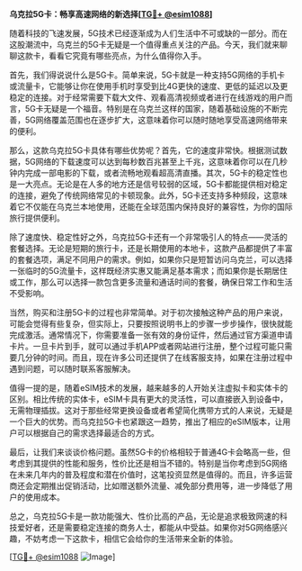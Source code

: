 **乌克拉5G卡：畅享高速网络的新选择[[TG💪+ @esim1088](https://t.me/s/esim1088)]**

随着科技的飞速发展，5G技术已经逐渐成为人们生活中不可或缺的一部分。而在这股潮流中，乌克兰的5G卡无疑是一个值得重点关注的产品。今天，我们就来聊聊这款卡，看看它究竟有哪些亮点，为什么值得你入手。

首先，我们得说说什么是5G卡。简单来说，5G卡就是一种支持5G网络的手机卡或流量卡，它能够让你在使用手机时享受到比4G更快的速度、更低的延迟以及更稳定的连接。对于经常需要下载大文件、观看高清视频或者进行在线游戏的用户而言，5G卡无疑是一个福音。特别是在乌克兰这样的国家，随着基础设施的不断完善，5G网络覆盖范围也在逐步扩大，这意味着你可以随时随地享受高速网络带来的便利。

那么，这款乌克拉5G卡具体有哪些优势呢？首先，它的速度非常快。根据测试数据，5G网络的下载速度可以达到每秒数百兆甚至上千兆，这意味着你可以在几秒钟内完成一部电影的下载，或者流畅地观看超高清直播。其次，5G卡的稳定性也是一大亮点。无论是在人多的地方还是信号较弱的区域，5G卡都能提供相对稳定的连接，避免了传统网络常见的卡顿现象。此外，5G卡还支持多种频段，这意味着它不仅能在乌克兰本地使用，还能在全球范围内保持良好的兼容性，为你的国际旅行提供便利。

除了速度快、稳定性好之外，乌克拉5G卡还有一个非常吸引人的特点——灵活的套餐选择。无论是短期的旅行卡，还是长期使用的本地卡，这款产品都提供了丰富的套餐选项，满足不同用户的需求。例如，如果你只是短暂访问乌克兰，可以选择一张临时的5G流量卡，这样既经济实惠又能满足基本需求；而如果你是长期居住或工作，那么可以选择一款包含更多流量和通话时间的套餐，确保日常工作和生活不受影响。

当然，购买和注册5G卡的过程也非常简单。对于初次接触这种产品的用户来说，可能会觉得有些复杂，但实际上，只要按照说明书上的步骤一步步操作，很快就能完成激活。通常情况下，你需要准备一张有效的身份证件，然后通过官方渠道申请卡片。一旦卡片到手，就可以通过手机APP或者网站进行注册，整个过程可能只需要几分钟的时间。而且，现在许多公司还提供了在线客服支持，如果在注册过程中遇到问题，可以随时联系客服解决。

值得一提的是，随着eSIM技术的发展，越来越多的人开始关注虚拟卡和实体卡的区别。相比传统的实体卡，eSIM卡具有更大的灵活性，可以直接嵌入到设备中，无需物理插拔。这对于那些经常更换设备或者希望简化携带方式的人来说，无疑是一个巨大的优势。而乌克拉5G卡也紧跟这一趋势，推出了相应的eSIM版本，让用户可以根据自己的需求选择最适合的方式。

最后，让我们来谈谈价格问题。虽然5G卡的价格相较于普通4G卡会略高一些，但考虑到其提供的性能和服务，性价比还是相当不错的。特别是当你考虑到5G网络在未来几年内的普及程度和潜在价值时，这笔投资显然是值得的。而且，许多运营商还会定期推出促销活动，比如赠送额外流量、减免部分费用等，进一步降低了用户的使用成本。

总之，乌克拉5G卡是一款功能强大、性价比高的产品，无论是追求极致网速的科技爱好者，还是需要稳定连接的商务人士，都能从中受益。如果你对5G网络感兴趣，不妨考虑一下这款卡，相信它会给你的生活带来全新的体验。

[[TG💪+ @esim1088](https://t.me/s/esim1088) ![Image](https://i.postimg.cc/4NQfJmqS/Snipaste-2025-05-13-00-14-12.png)]